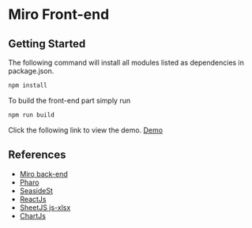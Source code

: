 # Miro Front-end

## Getting Started

The following command will install all modules listed as dependencies in package.json.

```bash
npm install
```

To build the front-end part simply run

```bash
npm run build
```

Click the following link to view the demo. [Demo](https://antoniophd.github.io/miro-frontend/)

## References

-   [Miro back-end](https://github.com/apierr/Miro)
-   [Pharo](https://github.com/pharo-project/pharo)
-   [SeasideSt](https://github.com/SeasideSt)
-   [ReactJs](https://github.com/reactjs/reactjs.org)
-   [SheetJS js-xlsx](https://docs.sheetjs.com/#sheetjs-js-xlsx)
-   [ChartJs](https://www.chartjs.org/)

